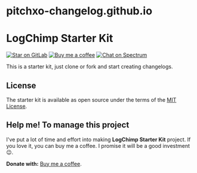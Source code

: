 # pitchxo-changelog.github.io


# LogChimp Starter Kit

[![Star on GitLab][img-gitlab]][gitlab] [![Buy me a coffee][img-buymeacoffee]][buymeacoffee] [![Chat on Spectrum][img-spectrum]][spectrum]

This is a starter kit, just clone or fork and start creating changelogs.

## License

The starter kit is available as open source under the terms of the [MIT License][gitlab-license].

## Help me! To manage this project

I've put a lot of time and effort into making **LogChimp Starter Kit** project. If you love it, you can buy me a coffee. I promise it will be a good investment 😉.

**Donate with:** [Buy me a coffee][buymeacoffee].

<!-- Links -->
[gitlab]: https://gitlab.com/codecarrot/logchimp/starter-kit
[gitlab-license]: https://gitlab.com/codecarrot/logchimp/starter-kit/blob/master/LICENSE
[buymeacoffee]: https://www.buymeacoffee.com/mittalyashu
[spectrum]: https://spectrum.chat/logchimp

<!-- Images -->
[img-gitlab]: https://img.shields.io/badge/star-on%20gitlab-yellow.svg?style=flat&colorA=555555&colorB=554488
[img-buymeacoffee]: https://img.shields.io/badge/buy-me%20a%20coffee-blue.svg?style=flat&colorA=555555&colorB=FF813F
[img-spectrum]: https://img.shields.io/badge/join%20the%20community-on%20spectrum-blue.svg?colorB=8416ff